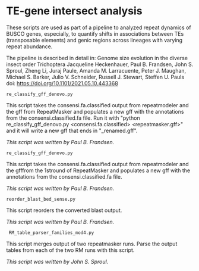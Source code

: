 # TE-gene intersect analysis

These scripts are used as part of a pipeline to analyzed repeat dynamics of BUSCO genes, especially, to quantify shifts in associations between TEs (transposable elements) and genic regions across lineages with varying repeat abundance. 

The pipeline is described in detail in: Genome size evolution in the diverse insect order Trichoptera
Jacqueline Heckenhauer, Paul B. Frandsen, John S. Sproul, Zheng Li, Juraj Paule, Amanda M. Larracuente, Peter J. Maughan, Michael S. Barker, Julio V. Schneider, Russell J. Stewart, Steffen U. Pauls
doi: https://doi.org/10.1101/2021.05.10.443368

``` re_classify_gff_denovo.py ``` 

This script takes the consensi.fa.classified output from repeatmodeler and the gff from RepeatMasker and populates a new gff with the annotations from the consensi.classified.fa file.
Run it with "python re_classify_gff_denovo.py <consensi.fa.classified> <repeatmasker.gff>" and it will write a new gff that ends in "_renamed.gff".

*This script was written by Paul B. Frandsen.*

``` re_classify_gff_denovo.py ``` 


This  script  takes  the  consensi.fa.classified  output  from repeatmodeler and the gfffrom the 1stround of RepeatMasker and populates a new gff with the annotations from the consensi.classified.fa file.

*This script was written by Paul B. Frandsen.*

``` reorder_blast_bed_sense.py ``` 


This script reorders the converted blast output.

*This script was written by Paul B. Frandsen.*

```  RM_table_parser_families_mod4.py ``` 

This script merges output of two repeatmasker runs. Parse the output tables from each of the two RM runs with this script.

*This script was written by John S. Sproul.*

